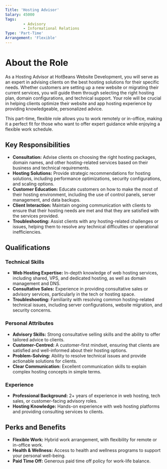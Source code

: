 ```yaml
---
Title: 'Hosting Advisor'
Salary: 45000
Tags:
        - Advisory
        - Informational Relations
Type: 'Part-Time'
Arrangement: 'Flexible'
---
```


# About the Role

As a Hosting Advisor at HotBeans Website Development, you will serve as an expert in advising clients on the best hosting solutions for their specific needs. Whether customers are setting up a new website or migrating their current services, you will guide them through selecting the right hosting plan, domain configurations, and technical support. Your role will be crucial in helping clients optimize their website and app hosting experience by providing knowledgeable, personalized advice.

This part-time, flexible role allows you to work remotely or in-office, making it a perfect fit for those who want to offer expert guidance while enjoying a flexible work schedule.

## Key Responsibilities

- **Consultation:** Advise clients on choosing the right hosting packages, domain names, and other hosting-related services based on their business and technical requirements.
- **Hosting Solutions:** Provide strategic recommendations for hosting solutions, including performance optimizations, security configurations, and scaling options.
- **Customer Education:** Educate customers on how to make the most of their hosting environment, including the use of control panels, server management, and data backups.
- **Client Interaction:** Maintain ongoing communication with clients to ensure that their hosting needs are met and that they are satisfied with the services provided.
- **Troubleshooting:** Assist clients with any hosting-related challenges or issues, helping them to resolve any technical difficulties or operational inefficiencies.

## Qualifications

### Technical Skills

- **Web Hosting Expertise:** In-depth knowledge of web hosting services, including shared, VPS, and dedicated hosting, as well as domain management and DNS.
- **Consultative Sales:** Experience in providing consultative sales or advisory services, particularly in the tech or hosting space.
- **Troubleshooting:** Familiarity with resolving common hosting-related technical issues, including server configurations, website migration, and security concerns.

### Personal Attributes

- **Advisory Skills:** Strong consultative selling skills and the ability to offer tailored advice to clients.
- **Customer-Centred:** A customer-first mindset, ensuring that clients are satisfied and well-informed about their hosting options.
- **Problem-Solving:** Ability to resolve technical issues and provide actionable solutions for clients.
- **Clear Communication:** Excellent communication skills to explain complex hosting concepts in simple terms.

### Experience

- **Professional Background:** 2+ years of experience in web hosting, tech sales, or customer-facing advisory roles.
- **Hosting Knowledge:** Hands-on experience with web hosting platforms and providing consulting services to clients.

## Perks and Benefits

- **Flexible Work:** Hybrid work arrangement, with flexibility for remote or in-office work.
- **Health & Wellness:** Access to health and wellness programs to support your personal well-being.
- **Paid Time Off:** Generous paid time off policy for work-life balance.
